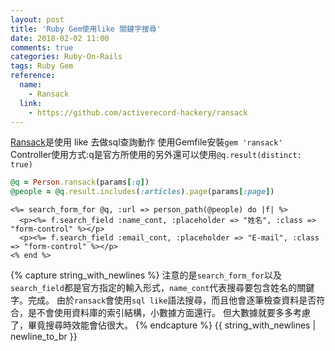 ```yaml
---
layout: post
title: 'Ruby Gem使用like 關鍵字搜尋'
date: 2018-02-02 11:00
comments: true
categories: Ruby-On-Rails
tags: Ruby Gem
reference:
  name:
    - Ransack
  link:
    - https://github.com/activerecord-hackery/ransack
---
```

[Ransack](https://github.com/activerecord-hackery/ransack)是使用 like 去做sql查詢動作
使用Gemfile安裝`gem 'ransack'`
Controller使用方式:q是官方所使用的另外還可以使用`@q.result(distinct: true)`
```rb
@q = Person.ransack(params[:q])
@people = @q.result.includes(:articles).page(params[:page])
```
```erb
<%= search_form_for @q, :url => person_path(@people) do |f| %>
  <p><%= f.search_field :name_cont, :placeholder => "姓名", :class => "form-control" %></p>
  <p><%= f.search_field :email_cont, :placeholder => "E-mail", :class => "form-control" %></p>
<% end %>
```
{% capture string_with_newlines %}
注意的是`search_form_for`以及`search_field`都是官方指定的輸入形式，`name_cont`代表搜尋要包含姓名的關鍵字。完成。
由於`ransack`會使用`sql like`語法搜尋，而且他會逐筆檢查資料是否符合，是不會使用資料庫的索引結構，小數據方面還行。
但大數據就要多多考慮了，畢竟搜尋時效能會佔很大。
{% endcapture %}
{{ string_with_newlines | newline_to_br }}